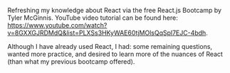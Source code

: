 Refreshing my knowledge about React via the free React.js Bootcamp by Tyler McGinnis. YouTube video tutorial can be found here: https://www.youtube.com/watch?v=8GXXGJRDMdQ&list=PLXSs3HKyWAE60tjMOlsQqSpl7EJC-4bdh.

Although I have already used React, I had: some remaining questions, wanted more practice, and desired to learn more of the nuances of React (than what my previous bootcamp offered).
